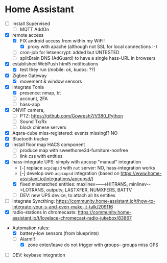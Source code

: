 # Home Assistant

- [ ] Install Supervised
  - [ ] MQTT AddOn
- [x] remote access
  - [x] FIX android access from within my WiFi!
    - [x] proxy with apache (although not SSL for local connections :-)
  - [ ] cron-job for letsencrypt: added but UNTESTED
  - [ ] splitBrain DNS (AdGuard) to have a single hass-URL in browsers
- [x] established WebPush html5 notifications
  - [x] test they run (mobile: ok, kudos: ??)
- [x] Zigbee Gateway
  - [x] movement & window sensors
- [x] integrate Tonia
  - [x] presence: nmap, bt
  - [ ] account, 2FA
  - [ ] hass-app
- [x] ONVIF camera,
  - [ ] PTZ: https://github.com/Gowresh7/V380_Python
  - [ ] Sound Tx/Rx
  - [ ] block chinese servers
- [x] Aqara-cube miss-registered: events missing!? NO
- [x] Bluetooth tracker
- [x] install floor map HACS component
  - [ ] produce map with sweethome3d-furniture-nonfree
  - [ ] link css with entities
- [x] hass-integrate UPS: simply with apcusp "manual" integration
  - [-] replace `acpcupsd` with `nut` server: NO, hass-integration works
  - [-] develop own `acpcupsd` integration (based on https://www.home-assistant.io/integrations/apcupsd/)
  - [x] fixed mismatched entities: maxlinev--->HITRANS, minlinev-->LOTRANS, outputv, LASTXFER, NUMXFERS, BATTV
  - [ ] DEV: new  UPS device, to attach all its entities
 - [ ] integrate Syncthing: https://community.home-assistant.io/t/how-to-integrate-your-s-and-even-make-it-talk/209116
- [x] radio-stations in chromecasts: https://community.home-assistant.io/t/lovelace-chromecast-radio-jukebox/83867
- Automation rules:
  - [x] battery-low sensors (from blueprints)
  - [ ] Alarm!!
    - [x] zone enter/leave do not trigger with groups- groups miss GPS
- [ ] DEV: keybase integration
